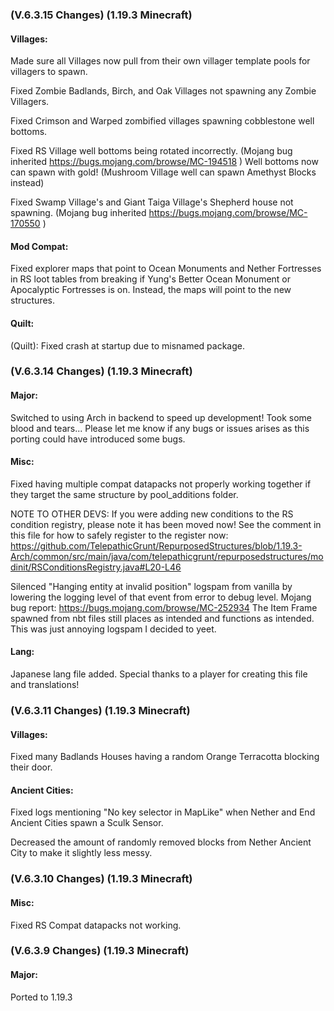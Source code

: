 ### **(V.6.3.15 Changes) (1.19.3 Minecraft)**

#### Villages:
Made sure all Villages now pull from their own villager template pools for villagers to spawn.

Fixed Zombie Badlands, Birch, and Oak Villages not spawning any Zombie Villagers.

Fixed Crimson and Warped zombified villages spawning cobblestone well bottoms.

Fixed RS Village well bottoms being rotated incorrectly. (Mojang bug inherited https://bugs.mojang.com/browse/MC-194518 )
 Well bottoms now can spawn with gold! (Mushroom Village well can spawn Amethyst Blocks instead)

Fixed Swamp Village's and Giant Taiga Village's Shepherd house not spawning. (Mojang bug inherited https://bugs.mojang.com/browse/MC-170550 )

#### Mod Compat:
Fixed explorer maps that point to Ocean Monuments and Nether Fortresses in RS loot tables from breaking if
 Yung's Better Ocean Monument or Apocalyptic Fortresses is on. Instead, the maps will point to the new structures.

#### Quilt:
(Quilt): Fixed crash at startup due to misnamed package.


### **(V.6.3.14 Changes) (1.19.3 Minecraft)**

#### Major:
Switched to using Arch in backend to speed up development! Took some blood and tears...
 Please let me know if any bugs or issues arises as this porting could have introduced some bugs.

#### Misc:
Fixed having multiple compat datapacks not properly working together if they target the same structure by pool_additions folder.

NOTE TO OTHER DEVS: If you were adding new conditions to the RS condition registry, please note it has been moved now!
 See the comment in this file for how to safely register to the register now: 
 https://github.com/TelepathicGrunt/RepurposedStructures/blob/1.19.3-Arch/common/src/main/java/com/telepathicgrunt/repurposedstructures/modinit/RSConditionsRegistry.java#L20-L46

Silenced "Hanging entity at invalid position" logspam from vanilla by lowering the logging level of that event from error to debug level.
 Mojang bug report: https://bugs.mojang.com/browse/MC-252934
 The Item Frame spawned from nbt files still places as intended and functions as intended. This was just annoying logspam I decided to yeet.

#### Lang:
Japanese lang file added. Special thanks to a player for creating this file and translations!


### **(V.6.3.11 Changes) (1.19.3 Minecraft)**

#### Villages:
Fixed many Badlands Houses having a random Orange Terracotta blocking their door.

#### Ancient Cities:
Fixed logs mentioning "No key selector in MapLike" when Nether and End Ancient Cities spawn a Sculk Sensor.

Decreased the amount of randomly removed blocks from Nether Ancient City to make it slightly less messy.


### **(V.6.3.10 Changes) (1.19.3 Minecraft)**

#### Misc:
Fixed RS Compat datapacks not working.


### **(V.6.3.9 Changes) (1.19.3 Minecraft)**

#### Major:
Ported to 1.19.3